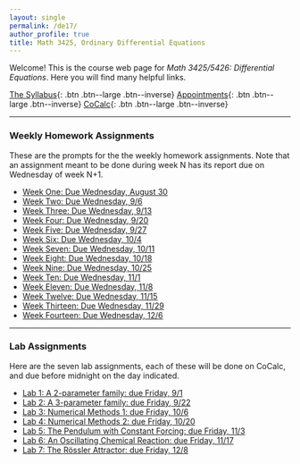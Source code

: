 ```yaml
---
layout: single
permalink: /de17/
author_profile: true
title: Math 3425, Ordinary Differential Equations
---
```


Welcome! This is the course web page for _Math 3425/5426: Differential Equations_. Here
you will find many helpful links.

[The Syllabus](https://drive.google.com/open?id=0B2t6ivhRzD_FTXg5bWE5RWZ4bUE){: .btn .btn--large .btn--inverse}
[Appointments](https://theronhitchman.youcanbook.me/){: .btn .btn--large .btn--inverse}
[CoCalc](https://cocalc.com){: .btn .btn--large .btn--inverse}

----

### Weekly Homework Assignments

These are the prompts for the the weekly homework assignments. Note that an
assignment meant to be done during week N has its report due on Wednesday of
week N+1.

* [Week One: Due Wednesday, August 30](https://docs.google.com/document/d/1I7PnxWWpIEkVPRhpd7CaQ3F_EzV6Q5bxB8Kmq_gHp60/edit?usp=sharing)
* [Week Two: Due Wednesday, 9/6]()
* [Week Three: Due Wednesday, 9/13]()
* [Week Four: Due Wednesday, 9/20]()
* [Week Five: Due Wednesday, 9/27]()
* [Week Six: Due Wednesday, 10/4]()
* [Week Seven: Due Wednesday, 10/11]()
* [Week Eight: Due Wednesday, 10/18]()
* [Week Nine: Due Wednesday, 10/25]()
* [Week Ten: Due Wednesday, 11/1]()
* [Week Eleven: Due Wednesday, 11/8]()
* [Week Twelve: Due Wednesday, 11/15]()
* [Week Thirteen: Due Wednesday, 11/29]()
* [Week Fourteen: Due Wednesday, 12/6]()

----
### Lab Assignments

Here are the seven lab assignments, each of these will be done on CoCalc, and due before midnight on the day indicated.

* [Lab 1: A 2-parameter family: due Friday, 9/1]()
* [Lab 2: A 3-parameter family: due Friday, 9/22]()
* [Lab 3: Numerical Methods 1: due Friday, 10/6]()
* [Lab 4: Numerical Methods 2: due Friday, 10/20]()
* [Lab 5: The Pendulum with Constant Forcing: due Friday, 11/3]()
* [Lab 6: An Oscillating Chemical Reaction: due Friday, 11/17]()
* [Lab 7: The Rössler Attractor: due Friday, 12/8]()
